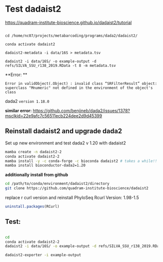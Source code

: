 # Test dadaist2

https://quadram-institute-bioscience.github.io/dadaist2/tutorial

```

cd /home/nc07/projects/metabarcoding/programs/dada2/dadaist2/

conda activate dadaist2

dadaist2-metadata -i data/16S > metadata.tsv

dadaist2 -i data/16S/ -o example-output -d refs/SILVA_SSU_r138_2019.RData -t 8 -m metadata.tsv

```



**Error: **

`Error in validObject(.Object) :
  invalid class “SRFilterResult” object: superclass "Mnumeric" not defined in the environment of the object's class`

dada2 `version 1.18.0`

**similar error:** https://github.com/benjjneb/dada2/issues/1378?msclkid=22e9afc7c56511ecb224dee2d9d45399


## Reinstall dadaist2 and upgrade dada2

Set up new environment and test dada2 v 1.20 with dadaist2

``` bash
mamba create -n dadaist2-2
conda activate dadaist2-2
mamba install -y -c conda-forge -c bioconda dadaist2 # takes a while!!
mamba install bioconductor-dada2=1.20
```

**additionally install from github**

``` bash
cd /path/to/conda/environment/dadaist2/directory
git clone https://github.com/quadram-institute-bioscience/dadaist2
```

replace r curl version and reinstall PhyloSeq
Rcurl Version: 1.98-1.5

``` R
uninstall.packages(RCurl)
```

## Test:

``` bash

cd
conda activate dadaist2-2
dadaist2 -i data/16S/ -o example-output -d refs/SILVA_SSU_r138_2019.RData -t 8 -m metadata.tsv

dadaist2-exporter -i example-output


```
